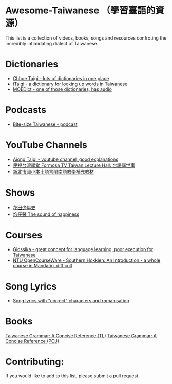 # Awesome-Taiwanese （學習臺語的資源）
This list is a collection of videos, books, songs and resources confroting the incredibly intimidating dialect of Taiwanese. 

# Dictionaries
* [Chhoe Taigi - lots of dictionaries in one place](https://chhoe.taigi.info/)
* [iTaigi - a dictionary for looking up words in Taiwanese](https://itaigi.tw/)
* [MOEDict - one of those dictionaries, has audio](https://www.moedict.tw/%27%E5%93%AD%E7%88%B8)

# Podcasts
* [Bite-size Taiwanese - podcast](https://bitesizetaiwanese.com/)

# YouTube Channels
* [Aiong Taigi - youtube channel, good explanations](https://www.youtube.com/channel/UC8Bj1AnLs3na054bM37BTNg)
* [民視台灣學堂 Formosa TV Taiwan Lecture Hall: 台語講世事](https://www.youtube.com/watch?v=I2xRzydjFks&list=PLe8vfIFNtjRdtsPxY3r-Q644ipqw9bFKC)
* [新北市國小本土語言閩南語教學補充教材](https://www.youtube.com/channel/UC_YLMUURi__hL7rWO7tj9-Q)

# Shows
* [花田少年史](https://www.youtube.com/playlist?list=PL5Tb9R7rH9EDLUWn4WsNCynTlm-DPFl-c)
* [炮仔聲 The sound of happiness](https://www.youtube.com/watch?v=JYS7sDNUgC4)

# Courses
* [Glossika - great concept for language learning, poor execution for Taiwanese](https://ai.glossika.com/)
* [NTU OpenCourseWare - Southern Hokkien: An Introduction - a whole course in Mandarin, difficult](http://ocw.aca.ntu.edu.tw/ntu-ocw/ocw/cou/104S114)

# Song Lyrics
* [Song lyrics with "correct" characters and romanisation](https://kuasu.tgb.org.tw/)

# Books
[Taiwanese Grammar: A Concise Reference (TL)](https://b-ok.cc/book/2649964/62cdce)
[Taiwanese Grammar: A Concise Reference (POJ)](https://b-ok.cc/book/2649963/5e4f9b)

# Contributing:
If you would like to add to this list, please submit a pull request. 

